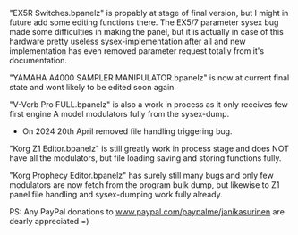 "EX5R Switches.bpanelz" is propably at stage of final version, but I might in future add some editing functions there.
The EX5/7 parameter sysex bug made some difficulties in making the panel, but it is actually in case of this hardware pretty useless sysex-implementation after all and new implementation has even removed parameter request totally from it's documentation.

"YAMAHA A4000 SAMPLER MANIPULATOR.bpanelz" is now at current final state and wont likely to be edited soon again.

"V-Verb Pro FULL.bpanelz" is also a work in process as it only receives few first engine A model modulators fully from the sysex-dump.
 - On 2024 20th April removed file handling triggering bug.
 
"Korg Z1 Editor.bpanelz" is still greatly work in process stage and does NOT have all the modulators, but file loading saving and storing functions fully.
 
"Korg Prophecy Editor.bpanelz" has surely still many bugs and only few modulators are now fetch from the program bulk dump, but likewise to Z1 panel file handling and sysex-dumping work fully already.

PS: Any PayPal donations to www.paypal.com/paypalme/janikasurinen are dearly appreciated =)